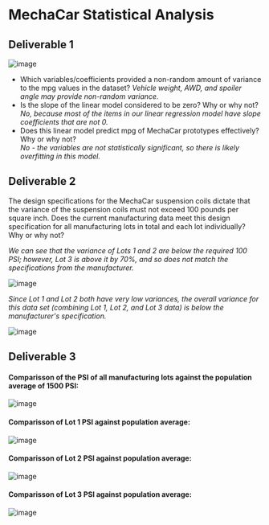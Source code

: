 # MechaCar Statistical Analysis

## Deliverable 1
![image](https://user-images.githubusercontent.com/98437495/167230657-78df7e06-103f-4753-8e30-a5229babec54.png)

* Which variables/coefficients provided a non-random amount of variance to the mpg values in the dataset? 
  *Vehicle weight, AWD, and spoiler angle may provide non-random variance.* 
* Is the slope of the linear model considered to be zero? Why or why not? 
  *No, because most of the items in our linear regression model have slope coefficients that are not 0.* 
* Does this linear model predict mpg of MechaCar prototypes effectively? Why or why not?  
  *No - the variables are not statistically significant, so there is likely overfitting in this model.* 


## Deliverable 2
The design specifications for the MechaCar suspension coils dictate that the variance of the suspension coils must not exceed 100 pounds per square inch. Does the current manufacturing data meet this design specification for all manufacturing lots in total and each lot individually? Why or why not?

*We can see that the variance of Lots 1 and 2 are below the required 100 PSI; however, Lot 3 is above it by 70%, and so does not match the specifications from the manufacturer.* 

![image](https://user-images.githubusercontent.com/98437495/167231459-b80615fe-c0e7-4e0c-9f68-3d389f2cafa9.png)

*Since Lot 1 and Lot 2 both have very low variances, the overall variance for this data set (combining Lot 1, Lot 2, and Lot 3 data) is below the manufacturer's specification.* 

![image](https://user-images.githubusercontent.com/98437495/167231438-6ed216ec-dfa6-4ffb-8f0d-a27818ec80a3.png)




## Deliverable 3

#### Comparisson of the PSI of all manufacturing lots against the population average of 1500 PSI: 
![image](https://user-images.githubusercontent.com/98437495/167233230-72b40dab-09d7-4a4b-a7f0-f12be9ee84fa.png)


#### Comparisson of Lot 1 PSI against population average: 
![image](https://user-images.githubusercontent.com/98437495/167233254-dba6dfdb-6e2d-4ca7-b109-8590ef6001e0.png)

#### Comparisson of Lot 2 PSI against population average: 
![image](https://user-images.githubusercontent.com/98437495/167233269-ade6d6fa-193f-42ee-93d2-968ba43b0fca.png)

#### Comparisson of Lot 3 PSI against population average: 
![image](https://user-images.githubusercontent.com/98437495/167233283-1f2f5498-7a15-4a6f-a467-d6c2258008e3.png)

